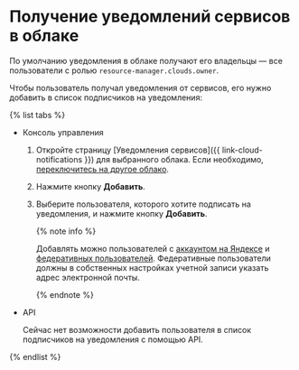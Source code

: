 # Получение уведомлений сервисов в облаке

По умолчанию уведомления в облаке получают его владельцы — все пользователи с ролью `resource-manager.clouds.owner`. 

Чтобы пользователь получал уведомления от сервисов, его нужно добавить в список подписчиков на уведомления:

{% list tabs %}

- Консоль управления

  1. Откройте страницу [Уведомления сервисов]({{ link-cloud-notifications }}) для выбранного облака. Если необходимо, [переключитесь на другое облако](switch-cloud.md).
  1. Нажмите кнопку **Добавить**.
  1. Выберите пользователя, которого хотите подписать на уведомления, и нажмите кнопку **Добавить**.

     {% note info %}

     Добавлять можно пользователей с [аккаунтом на Яндексе](../../../iam/concepts/index.md#passport) и [федеративных пользователей](../../../iam/concepts/index.md#saml-federation). Федеративные пользователи должны в собственных настройках учетной записи указать адрес электронной почты.

     {% endnote %}

- API

  Сейчас нет возможности добавить пользователя в список подписчиков на уведомления с помощью API.

{% endlist %}
